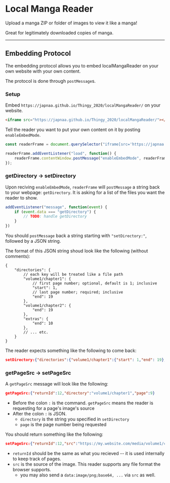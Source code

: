 # Local Manga Reader

Upload a manga ZIP or folder of images to view it like a manga!

Great for legitimately downloaded copies of manga.

---

## Embedding Protocol

The embedding protocol allows you to embed localMangaReader on your own website with your own content.

The protocol is done through `postMessage`s.

### Setup

Embed `https://japnaa.github.io/Thingy_2020/localMangaReader/` on your website.

```html
<iframe src="https://japnaa.github.io/Thingy_2020/localMangaReader/"></iframe>
```

Tell the reader you want to put your own content on it by posting `enableEmbedMode`.

```js
const readerFrame = document.querySelector("iframe[src='https://japnaa.github.io/Thingy_2020/localMangaReader/']"]);

readerFrame.addEventListener("load", function() {
    readerFrame.contentWindow.postMessage("enableEmbedMode", readerFrame.src);
});
```

### getDirectory -> setDirectory

Upon reciving `enableEmbedMode`, `readerFrame` will `postMessage` a string back to your webpage: `getDirectory`. It is asking for a list of the files you want the reader to show.

```js
addEventListener("message", function(event) {
    if (event.data === "getDirectory") {
        // TODO: handle getDirectory
    }
})
```

You should `postMessage` back a string starting with `"setDirectory:"`, followed by a JSON string.

The format of this JSON string shoud look like the following (without comments):

```jsonc
{
    "directories": {
        // each key will be treated like a file path
        "volume1/chapter1": {
            // first page number; optional, default is 1; inclusive
            "start": 1,
            // last page number; required; inclusive
            "end": 19
        },
        "volume1/chapter2": {
            "end": 19
        },
        "extras": {
            "end": 10
        },
        // ... etc.
    }
}
```

The reader expects something like the following to come back:

```json
setDirectory:{"directories":{"volume1/chapter1":{"start": 1,"end": 19},"volume1/chapter2":{"end": 19},"extras":{"end": 10}}}
```

### getPageSrc -> setPageSrc

A `getPageSrc` message will look like the following:

```json
getPageSrc:{"returnId":12,"directory":"volume1/chapter1","page":9}
```

- Before the colon `:` is the command. `getPageSrc` means the reader is requesting for a page's image's source
- After the colon `:` is JSON.
    - `directory` is the string you specified in `setDirectory`
    - `page` is the page number being requested

You should return something like the following:

```json
setPageSrc:{"returnId":12,"src":"https://my.website.com/media/volume1/chapter1/0009.png"}
```

- `returnId` should be the same as what you recieved -- it is used internally to keep track of pages.
- `src` is the source of the image. This reader supports any file format the browser supports.
    - you may also send a `data:image/png;base64, ...` via `src` as well.
